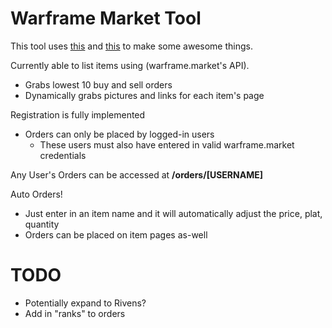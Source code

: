 # Warframe Market Tool

This tool uses [this](http://warframe.market) and [this](http://warframe.wikia.com) to make some awesome things.

Currently able to list items using (warframe.market's API).
  * Grabs lowest 10 buy and sell orders
  * Dynamically grabs pictures and links for each item's page

Registration is fully implemented
  * Orders can only be placed by logged-in users
    * These users must also have entered in valid warframe.market credentials

Any User's Orders can be accessed at **/orders/[USERNAME]**

Auto Orders!
  * Just enter in an item name and it will automatically adjust the price, plat, quantity
  * Orders can be placed on item pages as-well

# TODO
 * Potentially expand to Rivens?
 * Add in "ranks" to orders

